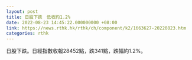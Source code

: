 ```yaml
---
layout: post
title: 日股下跌　低收約1.2%
date: 2022-08-23 14:45:22.000000000 +08:00
link: https://news.rthk.hk/rthk/ch/component/k2/1663627-20220823.htm
categories: rthk
---
```


日股下跌。日經指數收報28452點，跌341點，跌幅約1.2%。
